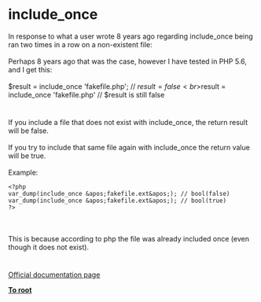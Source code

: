 # include_once



In response to what a user wrote 8 years ago regarding include_once being ran two times in a row on a non-existent file:<br><br>Perhaps 8 years ago that was the case, however I have tested in PHP 5.6, and I get this:<br><br>$result = include_once &apos;fakefile.php&apos;;  // $result = false<br>$result = include_once &apos;fakefile.php&apos;   // $result is still false  

#

If you include a file that does not exist with include_once, the return result will be false. <br><br>If you try to include that same file again with include_once the return value will be true.<br><br>Example:<br>

```
<?php
var_dump(include_once &apos;fakefile.ext&apos;); // bool(false)
var_dump(include_once &apos;fakefile.ext&apos;); // bool(true)
?>
```
<br><br>This is because according to php the file was already included once (even though it does not exist).  

#

[Official documentation page](https://www.php.net/manual/en/function.include-once.php)

**[To root](/README.md)**